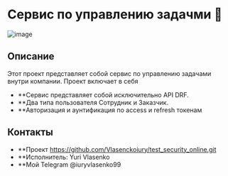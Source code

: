 # Сервис по управлению задачми 🔐

![image](https://github.com/Vlasenckoiury/test_security_online/assets/143352228/a55c04ee-c1f7-457b-8325-c7d4907842d1)


## Описание

Этот проект представляет собой сервис по управлению задачами внутри компании. Проект включает в себя 
- **Сервис представляет собой исключительно API DRF.
- **Два типа пользователя Сотрудник и Заказчик.
- **Авторизация и аунтификация по access и refresh токенам

## Контакты

- **Проект https://github.com/Vlasenckoiury/test_security_online.git
- **Исполнитель: Yuri Vlasenko
- **Мой Telegram @iuryvlasenko99
